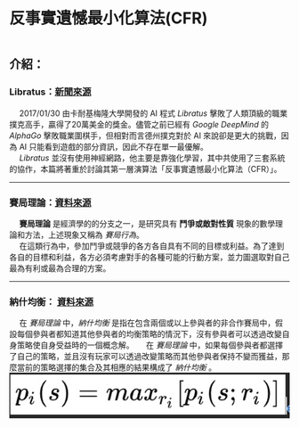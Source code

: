 # 反事實遺憾最小化算法(CFR)

```

```

## 介紹： 

### Libratus：[新聞來源](https://ppfocus.com/0/sp8254d02.html)
&ensp;&ensp; 2017/01/30 由卡耐基梅隆大學開發的 AI 程式 *Libratus* 擊敗了人類頂級的職業撲克高手，贏得了20萬美金的獎金。儘管之前已經有 *Google DeepMind* 的 *AlphaGo* 擊敗職業圍棋手，但相對而言德州撲克對於 AI 來說卻是更大的挑戰，因為 AI 只能看到遊戲的部分資訊，因此不存在單一最優解。<br>
&ensp;&ensp; *Libratus* 並沒有使用神經網路，他主要是靠強化學習，其中共使用了三套系統的協作，本篇將著重於討論其第一層演算法「反事實遺憾最小化算法（CFR）」。

---

### 賽局理論：[資料來源](https://zh.wikipedia.org/zh-tw/%E5%8D%9A%E5%BC%88%E8%AE%BA)
&ensp;&ensp; **賽局理論** 是經濟學的的分支之一，是研究具有 **鬥爭或敵對性質** 現象的數學理論和方法，上述現象又稱為 *賽局行為*。<br>
&ensp;&ensp; 在這類行為中，參加鬥爭或競爭的各方各自具有不同的目標或利益。為了達到各自的目標和利益，各方必須考慮對手的各種可能的行動方案，並力圖選取對自己最為有利或最為合理的方案。

---

### 納什均衡： [資料來源](https://zh.wikipedia.org/wiki/%E7%BA%B3%E4%BB%80%E5%9D%87%E8%A1%A1)
&ensp;&ensp; 在 *賽局理論* 中，*納什均衡* 是指在包含兩個或以上參與者的非合作賽局中，假設每個參與者都知道其他參與者的均衡策略的情況下，沒有參與者可以透過改變自身策略使自身受益時的一個概念解。
&ensp;&ensp; 在 *賽局理論* 中，如果每個參與者都選擇了自己的策略，並且沒有玩家可以透過改變策略而其他參與者保持不變而獲益，那麼當前的策略選擇的集合及其相應的結果構成了 *納什均衡* 。
![](./pic/nash.jpg)